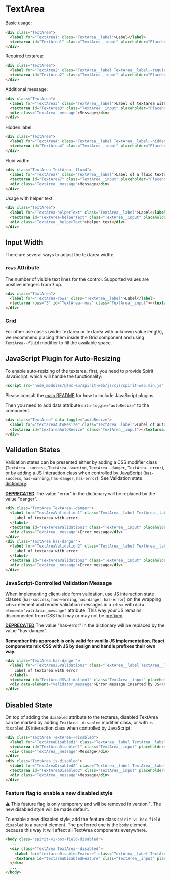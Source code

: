 # TextArea

Basic usage:

```html
<div class="TextArea">
  <label for="TextArea1" class="TextArea__label">Label</label>
  <textarea id="TextArea1" class="TextArea__input" placeholder="Placeholder"></textarea>
</div>
```

Required textarea:

```html
<div class="TextArea">
  <label for="TextArea2" class="TextArea__label TextArea__label--required">Label of required textarea</label>
  <textarea id="TextArea2" class="TextArea__input" placeholder="Placeholder" required></textarea>
</div>
```

Additional message:

```html
<div class="TextArea">
  <label for="TextArea3" class="TextArea__label">Label of textarea with message</label>
  <textarea id="TextArea3" class="TextArea__input" placeholder="Placeholder"></textarea>
  <div class="TextArea__message">Message</div>
</div>
```

Hidden label:

```html
<div class="TextArea">
  <label for="TextArea4" class="TextArea__label TextArea__label--hidden">Label hidden</label>
  <textarea id="TextArea4" class="TextArea__input" placeholder="Placeholder">Filled</textarea>
</div>
```

Fluid width:

```html
<div class="TextArea TextArea--fluid">
  <label for="TextArea7" class="TextArea__label">Label of a fluid textarea</label>
  <textarea id="TextArea7" class="TextArea__input" placeholder="Placeholder"></textarea>
  <div class="TextArea__message">Message</div>
</div>
```

Usage with helper text:

```html
<div class="TextArea">
  <label for="TextArea-helperText" class="TextArea__label">Label</label>
  <textarea id="TextArea-helperText" class="TextArea__input" placeholder="Placeholder"></textarea>
  <div class="TextArea__helperText">Helper text</div>
</div>
```

## Input Width

There are several ways to adjust the textarea width:

### `rows` Attribute

The number of visible text lines for the control. Supported values are positive integers from `3` up.

```html
<div class="TextArea">
  <label for="TextArea-rows" class="TextArea__label">Label</label>
  <textarea rows="3" id="TextArea-rows" class="TextArea__input"></textarea>
</div>
```

### Grid

For other use cases (wider textarea or textarea with unknown value length), we
recommend placing them inside the Grid component and using `TextArea--fluid`
modifier to fill the available space.

## JavaScript Plugin for Auto-Resizing

To enable auto-resizing of the textarea, first, you need to provide Spirit JavaScript,
which will handle the functionality:

```html
<script src="node_modules/@lmc-eu/spirit-web/js/cjs/spirit-web.min.js" async></script>
```

Please consult the [main README][web-readme] for how to include JavaScript
plugins.

Then you need to add data attribute `data-toggle="autoResize"` to the component.

```html
<div class="TextArea" data-toggle="autoResize">
  <label for="textareaAutoResize" class="TextArea__label">Label of auto-resizing TextArea</label>
  <textarea id="textareaAutoResize" class="TextArea__input"></textarea>
</div>
```

## Validation States

Validation states can be presented either by adding a CSS modifier class
(`TextArea--success`, `TextArea--warning`, `TextArea--danger`, `TextArea--error`), or by adding
a JS interaction class when controlled by JavaScript (`has-success`,
`has-warning`, `has-danger`, `has-error`). See Validation state [dictionary][dictionary-validation].

[**DEPRECATED**][deprecated] The value "error" in the dictionary will be replaced by the value "danger".

```html
<div class="TextArea TextArea--danger">
  <label for="TextAreaValidation1" class="TextArea__label TextArea__label--required">
    Label of textarea with error
  </label>
  <textarea id="TextAreaValidation1" class="TextArea__input" placeholder="Placeholder" required>Filled</textarea>
  <div class="TextArea__message">Error message</div>
</div>
<div class="TextArea has-danger">
  <label for="TextAreaValidation2" class="TextArea__label TextArea__label--required">
    Label of textarea with error
  </label>
  <textarea id="TextAreaValidation2" class="TextArea__input" placeholder="Placeholder" required>Filled</textarea>
  <div class="TextArea__message">Error message</div>
</div>
```

### JavaScript-Controlled Validation Message

When implementing client-side form validation, use JS interaction state classes
(`has-success`, `has-warning`, `has-danger`, `has-error`) on the wrapping `<div>` element and
render validation messages in a `<div>` with `data-element="validator_message"`
attribute. This way your JS remains disconnected from CSS that may or may not be
[prefixed].

[**DEPRECATED**][deprecated] The value "has-error" in the dictionary will be replaced by the value "has-danger".

**Remember this approach is only valid for vanilla JS implementation. React
components mix CSS with JS by design and handle prefixes their own way.**

```html
<div class="TextArea has-danger">
  <label for="TextAreaJSValidation1" class="TextArea__label TextArea__label--required">
    Label of textarea with error
  </label>
  <textarea id="TextAreaJSValidation1" class="TextArea__input" placeholder="Placeholder" required>Filled</textarea>
  <div data-element="validator_message">Error message inserted by JS</div>
</div>
```

## Disabled State

On top of adding the `disabled` attribute to the textarea, disabled TextArea can
be marked by adding `TextArea--disabled` modifier class, or with `is-disabled`
JS interaction class when controlled by JavaScript:

```html
<div class="TextArea TextArea--disabled">
  <label for="TextAreaDisabled1" class="TextArea__label TextArea__label--required">Label of disabled textarea</label>
  <textarea id="TextAreaDisabled1" class="TextArea__input" placeholder="Placeholder" disabled required></textarea>
  <div class="TextArea__message">Message</div>
</div>
<div class="TextArea is-disabled">
  <label for="TextAreaDisabled2" class="TextArea__label TextArea__label--required">Label of disabled textarea</label>
  <textarea id="TextAreaDisabled2" class="TextArea__input" placeholder="Placeholder" disabled required></textarea>
  <div class="TextArea__message">Message</div>
</div>
```

### Feature flag to enable a new disabled style

⚠️ This feature flag is only temporary and will be removed in version 1. The new disabled style will be made default.

To enable a new disabled style, add the feature class `spirit-v1-box-field-disabled` to a parent element.
The preferred one is the `body` element because this way it will affect all TextArea components everywhere.

```html
<body class="spirit-v1-box-field-disabled">
  ...
  <div class="TextArea TextArea--disabled">
    <label for="textareaDisabledFeature" class="TextArea__label TextArea__label--required">Label</label>
    <textarea id="textareaDisabledFeature" class="TextArea__input" placeholder="Placeholder" disabled></textarea>
  </div>
  ...
</body>
```

[web-readme]: https://github.com/lmc-eu/spirit-design-system/blob/main/packages/web/README.md
[prefixed]: https://github.com/lmc-eu/spirit-design-system/tree/main/packages/web#prefixing-css-class-names
[dictionary-validation]: https://github.com/lmc-eu/spirit-design-system/blob/main/docs/DICTIONARIES.md#validation
[deprecated]: https://github.com/lmc-eu/spirit-design-system/tree/main/packages/web/README.md#deprecations
